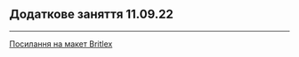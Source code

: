 ## Додаткове заняття 11.09.22

---

[Посилання на макет Britlex](https://www.figma.com/file/nHnQAuAruUuWQ2LsSjO6YR/Britlex-Language-School?node-id=0%3A1)
